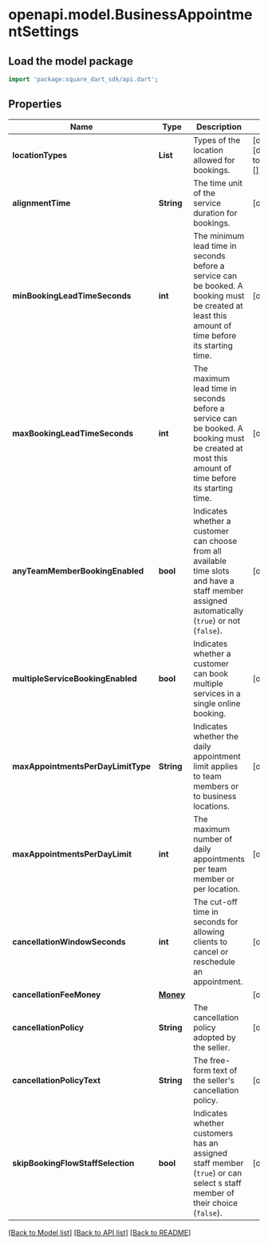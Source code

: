 # openapi.model.BusinessAppointmentSettings

## Load the model package
```dart
import 'package:square_dart_sdk/api.dart';
```

## Properties
Name | Type | Description | Notes
------------ | ------------- | ------------- | -------------
**locationTypes** | **List<String>** | Types of the location allowed for bookings. | [optional] [default to const []]
**alignmentTime** | **String** | The time unit of the service duration for bookings. | [optional] 
**minBookingLeadTimeSeconds** | **int** | The minimum lead time in seconds before a service can be booked. A booking must be created at least this amount of time before its starting time. | [optional] 
**maxBookingLeadTimeSeconds** | **int** | The maximum lead time in seconds before a service can be booked. A booking must be created at most this amount of time before its starting time. | [optional] 
**anyTeamMemberBookingEnabled** | **bool** | Indicates whether a customer can choose from all available time slots and have a staff member assigned automatically (`true`) or not (`false`). | [optional] 
**multipleServiceBookingEnabled** | **bool** | Indicates whether a customer can book multiple services in a single online booking. | [optional] 
**maxAppointmentsPerDayLimitType** | **String** | Indicates whether the daily appointment limit applies to team members or to business locations. | [optional] 
**maxAppointmentsPerDayLimit** | **int** | The maximum number of daily appointments per team member or per location. | [optional] 
**cancellationWindowSeconds** | **int** | The cut-off time in seconds for allowing clients to cancel or reschedule an appointment. | [optional] 
**cancellationFeeMoney** | [**Money**](Money.md) |  | [optional] 
**cancellationPolicy** | **String** | The cancellation policy adopted by the seller. | [optional] 
**cancellationPolicyText** | **String** | The free-form text of the seller's cancellation policy. | [optional] 
**skipBookingFlowStaffSelection** | **bool** | Indicates whether customers has an assigned staff member (`true`) or can select s staff member of their choice (`false`). | [optional] 

[[Back to Model list]](../README.md#documentation-for-models) [[Back to API list]](../README.md#documentation-for-api-endpoints) [[Back to README]](../README.md)



